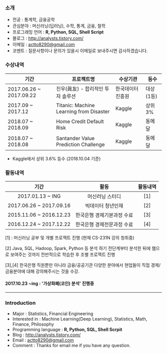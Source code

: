 ### 소개

- 전공 : 통계학, 금융공학
- 관심분야 : 머신러닝(딥러닝), 수학, 통계, 금융, 철학
- 프로그래밍 언어 : __R, Python, SQL, Shell Script__
- 블로그 : <http://analysts.tistory.com/>
- 이메일 : actto8290@gmail.com
- 코멘트 : 질문사항이나 문의가 있을시 이메일로 보내주시면 감사하겠습니다.



### 수상내역

| 기간                    | 프로젝트명                              | 수상기관         | 등수      |
| ----------------------- | --------------------------------------- | ---------------- | --------- |
| 2017.06.26 ~ 2017.09.22 | 진우(眞友) - 합리적인 투자 솔루션       | 한국데이터진흥원 | 대상(1등) |
| 2017.09 ~ 2017.12       | Titanic: Machine Learning from Disaster | Kaggle           | 상위 3%   |
| 2018.07 ~ 2018.09       | Home Credit Default Risk                | Kaggle           | 동메달    |
| 2018.07 ~ 2018.08       | Santander Value Prediction Challenge    | Kaggle           | 동메달    |

* Kaggle에서 상위 3.6% 등수 (2018.10.04 기준)

### 활동내역

|          기간           |            활동            | 활동내역 |
| :---------------------: | :------------------------: | :------: |
|    2017.01.13 ~ ING     |      머신러닝 스터디       |   [1]    |
| 2017.06.26 ~ 2017.09.16 |     빅데이터 청년인재      |   [2]    |
| 2015.11.06 ~ 2016.12.23 | 한국은행 경제기본과정 수료 |   [3]    |
| 2016.12.24 ~ 2017.12.22 | 한국은행 경제전문과정 수료 |   [4]    |

[1] : 머신러닝 공부 및 개별 프로젝트 진행 (현재 CS-231N 강의 청취중)

[2] Java, SQL, Hadoop, Spark, Python 등 분석 하기 전단계부터 분석한 뒤에 웹으로 보여주는 것까지 전반적으로 학습한 후 조별 프로젝트 진행

[3],[4] 한국은행 직원뿐만 아니라 금융/공공기관 다양한 분야에서 현업들이 직접 경제/금융분야에 대해 강의해주시는 것을 수강.




#### 2017.10.23 ~ing : '가상화폐(코인) 분석' 진행중

-------
### Introduction

- Major : Statistics, Financial Engineering
- Interested in : Machine Learning(Deep Learning), Statistics, Math, Finance, Philosophy
- Programming language : __R, Python, SQL, Shell Scrpit__
- Blog : <http://analysts.tistory.com/>
- Email : actto8290@gmail.com
- Comment : Thanks for email me if you have any question.
